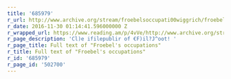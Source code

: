 ```yaml
---
title: '685979'
r_url: http://www.archive.org/stream/froebelsoccupati00wiggrich/froebelsoccupati00wiggrich_djvu.txt
r_date: 2016-11-30 01:14:41.596000000 Z
r_wrapped_url: https://www.reading.am/p/4vVe/http://www.archive.org/stream/froebelsoccupati00wiggrich/froebelsoccupati00wiggrich_djvu.txt
r_page_description: 'Cl)e ifilepublir of €F)il?J^oot! '
r_page_title: Full text of "Froebel's occupations"
r_title: Full text of "Froebel's occupations"
r_id: '685979'
r_page_id: '502700'
---
```


